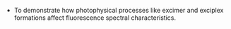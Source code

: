 - To demonstrate how photophysical processes like excimer and exciplex formations affect fluorescence spectral characteristics.
